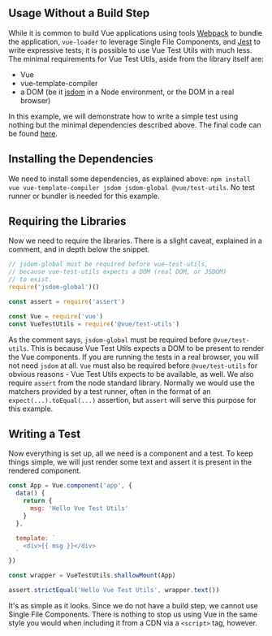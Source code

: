## Usage Without a Build Step

While it is common to build Vue applications using tools [Webpack](https://webpack.js.org/) to bundle the application, `vue-loader` to leverage Single File Components, and [Jest](https://jestjs.io/) to write expressive tests, it is possible to use Vue Test Utils with much less. The minimal requirements for Vue Test Utils, aside from the library itself are:

- Vue
- vue-template-compiler
- a DOM (be it [jsdom](https://github.com/jsdom/jsdom) in a Node environment, or the DOM in a real browser)

In this example, we will demonstrate how to write a simple test using nothing but the minimal dependencies described above. The final code can be found [here](https://github.com/lmiller1990/vue-test-utils-node-basic).

## Installing the Dependencies

We need to install some dependencies, as explained above: `npm install vue vue-template-compiler jsdom jsdom-global @vue/test-utils`. No test runner or bundler is needed for this example.

## Requiring the Libraries

Now we need to require the libraries. There is a slight caveat, explained in a comment, and in depth below the snippet.

```js
// jsdom-global must be required before vue-test-utils,
// because vue-test-utils expects a DOM (real DOM, or JSDOM)
// to exist.
require('jsdom-global')()

const assert = require('assert')

const Vue = require('vue')
const VueTestUtils = require('@vue/test-utils')
```

As the comment says, `jsdom-global` must be required before `@vue/test-utils`. This is because Vue Test Utils expects a DOM to be present to render the Vue components. If you are running the tests in a real browser, you will not need `jsdom` at all. `Vue` must also be required before `@vue/test-utils` for obvious reasons - Vue Test Utils expects to be available, as well. We also require `assert` from the node standard library. Normally we would use the matchers provided by a test runner, often in the format of an `expect(...).toEqual(...)` assertion, but `assert` will serve this purpose for this example.

## Writing a Test

Now everything is set up, all we need is a component and a test. To keep things simple, we will just render some text and assert it is present in the rendered component.

```js
const App = Vue.component('app', {
  data() {
    return {
      msg: 'Hello Vue Test Utils'
    }
  },

  template: `
    <div>{{ msg }}</div>
  `
})

const wrapper = VueTestUtils.shallowMount(App)

assert.strictEqual('Hello Vue Test Utils', wrapper.text())
```

It's as simple as it looks. Since we do not have a build step, we cannot use Single File Components. There is nothing to stop us using Vue in the same style you would when including it from a CDN via a `<script>` tag, however.
